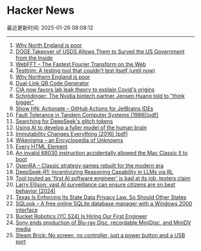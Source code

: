 # Hacker News

最近更新时间: 2025-01-26 08:08:12

--- 
1. [Why North England is poor](https://tomforth.co.uk/whynorthenglandispoor/) 
2. [DOGE Takeover of USDS Allows Them to Surveil the US Government from the Inside](https://www.wired.com/story/doge-elon-musk/) 
3. [WebFFT – The Fastest Fourier Transform on the Web](https://github.com/IQEngine/WebFFT) 
4. [Testtrim: A testing tool that couldn't test itself (until now)](https://mathieu.fenniak.net/testtrim-2025-01-nested-syscall-tracing/) 
5. [Why Northern England is poor](https://tomforth.co.uk/whynorthenglandispoor/) 
6. [Dual-Link QR Code Generator](https://dualqrcode.com/) 
7. [CIA now favors lab leak theory to explain Covid's origins](https://www.nytimes.com/2025/01/25/us/politics/cia-covid-lab-leak.html) 
8. [Schrödinger: The Nvidia biotech partner Jensen Huang told to "think bigger"](https://hntrbrk.com/schrodinger/) 
9. [Show HN: Actionate – GitHub Actions for JetBrains IDEs](https://github.com/revenate/actionate) 
10. [Fault Tolerance in Tandem Computer Systems (1986)[pdf]](https://jimgray.azurewebsites.net/papers/TandemTR86.2_FaultToleranceInTandemComputerSystems.pdf) 
11. [Searching for DeepSeek's glitch tokens](https://outsidetext.substack.com/p/anomalous-tokens-in-deepseek-v3-and) 
12. [Using AI to develop a fuller model of the human brain](https://magazine.ucsf.edu/building-a-silicon-brain) 
13. [Immutability Changes Everything (2016) [pdf]](https://www.cidrdb.org/cidr2015/Papers/CIDR15_Paper16.pdf) 
14. [Wikenigma – an Encyclopedia of Unknowns](https://wikenigma.org.uk/start) 
15. [Every HTML Element](https://iamwillwang.com/dollar/every-html-element/) 
16. [An invalid 68030 instruction accidentally allowed the Mac Classic II to boot](https://www.downtowndougbrown.com/2025/01/the-invalid-68030-instruction-that-accidentally-allowed-the-mac-classic-ii-to-successfully-boot-up/) 
17. [OpenRA – Classic strategy games rebuilt for the modern era](https://www.openra.net/) 
18. [DeepSeek-R1: Incentivizing Reasoning Capability in LLMs via RL](https://arxiv.org/abs/2501.12948) 
19. [Tool touted as 'first AI software engineer' is bad at its job, testers claim](https://www.theregister.com/2025/01/23/ai_developer_devin_poor_reviews/) 
20. [Larry Ellison: vast AI surveillance can ensure citizens are on best behavior (2024)](https://www.businessinsider.com/larry-ellison-ai-surveillance-keep-citizens-on-their-best-behavior-2024-9) 
21. [Texas Is Enforcing Its State Data Privacy Law. So Should Other States](https://www.eff.org/deeplinks/2025/01/texas-enforcing-its-state-data-privacy-law-so-should-other-states) 
22. [SQLook – A free online SQLite database manager with a Windows 2000 interface](https://sqlook.com) 
23. [Bucket Robotics (YC S24) Is Hiring Our First Engineer](https://news.ycombinator.com/item?id=42825423) 
24. [Sony ends production of Blu-ray Disc, recordable MiniDisc, and MiniDV media](https://www.sony.jp/rec-media/info2/20250123.html) 
25. [Steam Brick: No screen, no controller, just a power button and a USB port](https://crastinator-pro.github.io/steam-brick/) 

